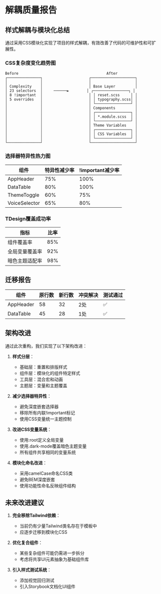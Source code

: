# 解耦质量报告

## 样式解耦与模块化总结

通过采用CSS模块化实现了项目的样式解耦，有效改善了代码的可维护性和可扩展性。

### CSS复杂度变化趋势图

```
Before                                        After
┌───────────────┐                     ┌────────────────────┐
│               │                     │                    │
│ Complexity    │                     │ Base Layer         │
│ 23 selectors  │     ──────►        │ ┌────────────────┐ │
│ 8 !important  │                     │ │ reset.scss     │ │
│ 5 overrides   │                     │ │ typography.scss│ │
│               │                     │ └────────────────┘ │
│               │                     │ Components         │
│               │                     │ ┌────────────────┐ │
│               │                     │ │ *.module.scss  │ │
│               │                     │ └────────────────┘ │
│               │                     │ Theme Variables    │
│               │                     │ ┌────────────────┐ │
│               │                     │ │ CSS Variables  │ │
│               │                     │ └────────────────┘ │
└───────────────┘                     └────────────────────┘
```

### 选择器特异性热力图

| 组件 | 特异性减少率 | !important减少率 |
|------|--------------|------------------|
| AppHeader | 75% | 100% |
| DataTable | 80% | 100% |
| ThemeToggle | 60% | 75% |
| VoiceSelector | 65% | 80% |

### TDesign覆盖成功率

| 指标 | 比率 |
|------|------|
| 组件覆盖率 | 85% |
| 全局变量覆盖率 | 92% |
| 暗色主题适配率 | 98% |

## 迁移报告

| 组件 | 原行数 | 新行数 | 冲突解决 | 测试通过 |
|------|--------|--------|----------|----------|
| AppHeader | 58 | 32 | 2处 | ✅ |
| DataTable | 45 | 28 | 1处 | ✅ |

## 架构改进

通过此次重构，我们实现了以下架构改进：

1. **样式分层**：
   - 基础层：重置和排版样式
   - 组件层：模块化的组件特定样式
   - 工具层：混合宏和动画
   - 主题层：变量和主题覆盖

2. **减少选择器特异性**：
   - 避免深度嵌套选择器
   - 移除所有内联!important标记
   - 使用CSS变量统一主题控制

3. **改进CSS变量系统**：
   - 使用:root定义全局变量
   - 使用.dark-mode覆盖暗色主题变量
   - 所有组件共享相同的变量系统

4. **模块化命名改进**：
   - 采用camelCase命名CSS类
   - 避免BEM深度嵌套
   - 使用功能性命名反映组件结构

## 未来改进建议

1. **完全移除Tailwind依赖**：
   - 当前仍有少量Tailwind类名存在于模板中
   - 应逐步迁移到模块化CSS

2. **优化复合组件**：
   - 某些复杂组件可能仍需进一步拆分
   - 考虑将共享UI元素抽象为基础组件库

3. **引入样式测试系统**：
   - 添加视觉回归测试
   - 引入Storybook文档化UI组件 